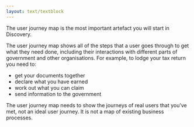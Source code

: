 ```yaml
---
layout: text/textblock
---
```


The user journey map is the most important artefact you will start in Discovery.

The user journey map shows all of the steps that a user goes through to get what they need done, including their interactions with different parts of government and other organisations. For example, to lodge your tax return you need to:
- get your documents together
- declare what you have earned
- work out what you can claim
- send information to the government

The user journey map needs to show the journeys of real users that you’ve met, not an ideal user journey. It is not a map of existing business processes. 

